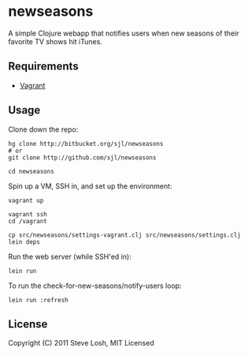 newseasons
==========

A simple Clojure webapp that notifies users when new seasons of their favorite
TV shows hit iTunes.

Requirements
------------

* [Vagrant](http://vagrantup.com/)

Usage
-----

Clone down the repo:

    hg clone http://bitbucket.org/sjl/newseasons
    # or
    git clone http://github.com/sjl/newseasons

    cd newseasons

Spin up a VM, SSH in, and set up the environment:

    vagrant up

    vagrant ssh
    cd /vagrant

    cp src/newseasons/settings-vagrant.clj src/newseasons/settings.clj
    lein deps

Run the web server (while SSH'ed in):

    lein run

To run the check-for-new-seasons/notify-users loop:

    lein run :refresh

License
-------

Copyright (C) 2011 Steve Losh, MIT Licensed

